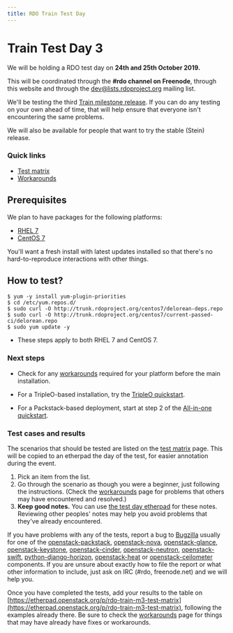 ```yaml
---
title: RDO Train Test Day
---
```


# Train Test Day 3

We will be holding a RDO test day on **24th and 25th October 2019.**

This will be coordinated through the **#rdo channel on Freenode**, through
this website and through the [dev@lists.rdoproject.org](https://lists.rdoproject.org/mailman/listinfo/dev) mailing list.

We'll be testing the third [Train milestone release](http://releases.openstack.org/train/schedule.html). If you can do any testing on your own ahead of time, that will help ensure that everyone isn't encountering the same problems.

We will also be available for people that want to try the stable (Stein) release.

### Quick links

* [Test matrix](/testday/tests)
* [Workarounds](https://etherpad.openstack.org/p/rdo-test-days-train3-workarounds)

## Prerequisites

We plan to have packages for the following platforms:

* [RHEL 7](https://access.redhat.com/products/red-hat-enterprise-linux/)
* [CentOS 7](https://www.centos.org/download/)

You'll want a fresh install with latest updates installed so that there's no hard-to-reproduce interactions with other things.

## How to test?

    $ yum -y install yum-plugin-priorities
    $ cd /etc/yum.repos.d/
    $ sudo curl -O http://trunk.rdoproject.org/centos7/delorean-deps.repo
    $ sudo curl -O http://trunk.rdoproject.org/centos7/current-passed-ci/delorean.repo
    $ sudo yum update -y

* These steps apply to both RHEL 7 and CentOS 7.

### Next steps

* Check for any [workarounds](https://etherpad.openstack.org/p/rdo-test-days-train3-workarounds) required for your platform before the main installation.

* For a TripleO-based installation, try the [TripleO quickstart](https://www.rdoproject.org/tripleo/).

* For a Packstack-based deployment, start at step 2 of the [All-in-one quickstart](/install/packstack#Step_2:_Install_Packstack_Installer).

### Test cases and results

The scenarios that should be tested are listed on the [test matrix](/testday/tests) page. This will be copied to an etherpad the day of the test, for easier annotation during the event.

1. Pick an item from the list.
1. Go through the scenario as though you were a beginner, just following the
instructions. (Check the [workarounds](https://etherpad.openstack.org/p/rdo-test-days-train3-workarounds) page for problems that others may have encountered and resolved.)
1. **Keep good notes.** You can use [the test day etherpad](https://etherpad.openstack.org/p/rdo-test-days-train-m3) for these notes. Reviewing other peoples' notes may help you avoid problems that they've already encountered.

If you have problems with any of the tests, report a bug to [Bugzilla](https://bugzilla.redhat.com) usually for one of the [openstack-packstack](https://bugzilla.redhat.com/enter_bug.cgi?product=RDO&component=openstack-packstack), [openstack-nova](https://bugzilla.redhat.com/enter_bug.cgi?product=RDO&component=openstack-nova), [openstack-glance](https://bugzilla.redhat.com/enter_bug.cgi?product=RDO&component=openstack-glance), [openstack-keystone](https://bugzilla.redhat.com/enter_bug.cgi?product=RDO&component=openstack-keystone), [openstack-cinder](https://bugzilla.redhat.com/enter_bug.cgi?product=RDO&component=openstack-cinder), [openstack-neutron](https://bugzilla.redhat.com/enter_bug.cgi?product=RDO&component=openstack-neutron), [openstack-swift](https://bugzilla.redhat.com/enter_bug.cgi?product=RDO&component=openstack-swift),  [python-django-horizon](https://bugzilla.redhat.com/enter_bug.cgi?product=RDO&component=python-django-horizon), [openstack-heat](https://bugzilla.redhat.com/enter_bug.cgi?product=RDO&component=openstack-heat) or [openstack-ceilometer](https://bugzilla.redhat.com/enter_bug.cgi?product=RDO&component=openstack-ceilometer) components. If you are unsure about exactly how to file the report or what other information to include, just ask on IRC (#rdo, freenode.net)  and we will help you.

Once you have completed the tests, add your results to the table on [https://etherpad.openstack.org/p/rdo-train-m3-test-matrix](https://etherpad.openstack.org/p/rdo-train-m3-test-matrix), following the examples already there. Be sure to check the [workarounds](https://etherpad.openstack.org/p/rdo-test-days-train3-workarounds) page for things that may have already have fixes or workarounds.
